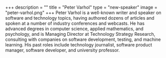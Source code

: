 +++
description = ""
title = "Peter Varhol"
type = "new-speaker"
image = "peter-varhol.png"
+++
Peter Varhol is a well-known writer and speaker on software and
technology topics, having authored dozens of articles and spoken at a
number of industry conferences and webcasts. He has advanced degrees in
computer science, applied mathematics, and psychology, and is Managing
Director at Technology Strategy Research, consulting with companies on
software development, testing, and machine learning. His past roles
include technology journalist, software product manager, software
developer, and university professor.
